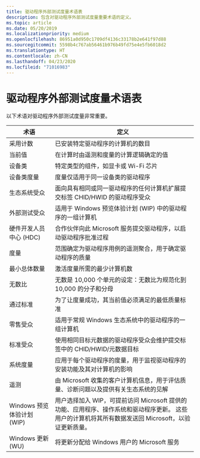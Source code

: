 ```yaml
---
title: 驱动程序外部测试度量术语表
description: 包含对驱动程序外部测试度量重要术语的定义。
ms.topic: article
ms.date: 05/20/2019
ms.localizationpriority: medium
ms.openlocfilehash: 86951a0d950c1709df4136c33178b2e641f97d88
ms.sourcegitcommit: 5598b4c767ab56461b976b49fd75e4e5fb6018d2
ms.translationtype: HT
ms.contentlocale: zh-CN
ms.lasthandoff: 04/23/2020
ms.locfileid: "71016983"
---
```

# <a name="glossary-for-driver-flighting-measures"></a>驱动程序外部测试度量术语表

以下术语对驱动程序外部测试度量非常重要。

|术语|定义|
|----|----|
|采用计数 |已安装特定驱动程序的计算机的数目|
|当前值 |在计算时由遥测和度量的计算逻辑确定的值|
|设备类 |特定类型的组件，如显卡或 Wi-Fi 芯片|
|设备类度量 |度量仅适用于同一设备类的驱动程序|
|生态系统受众 |面向具有相同或同一驱动程序的任何计算机扩展提交标签 CHID/HWID 的驱动程序受众|
|外部测试受众 |适用于 Windows 预览体验计划 (WIP) 中的驱动程序的一组计算机|
|硬件开发人员中心 (HDC) |合作伙伴向此 Microsoft 服务提交驱动程序，以启动驱动程序批准过程|
|度量 |范围确定为驱动程序用例的遥测聚合，用于确定驱动程序的质量|
|最小总体数量 |激活度量所需的最少计算机数|
|无数比 |无数是 10,000 个单元的设定：无数比为规范化到 10,000 的分子和分母|
|通过标准 |为了让度量成功，其当前值必须满足的最低质量标准|
|零售受众 |适用于常规 Windows 生态系统中的驱动程序的一组计算机|
|标准受众 |使用相同目标元数据的驱动程序受众会维护提交标签中的 CHID/HWID/元数据目标|
|系统度量 |应用于每个驱动程序的度量，用于监视驱动程序的安装功能及其对计算机的影响|
|遥测 |由 Microsoft 收集的客户计算机信息，用于评估质量、诊断问题以及提供有关生态系统的见解|
|Windows 预览体验计划 (WIP) |用户选择加入 WIP，可提前访问 Microsoft 提供的功能、应用程序、操作系统和驱动程序更新。 这些用户的计算机将其所有数据发送回 Microsoft，以验证更新质量。|
|Windows 更新 (WU) |将更新分配给 Windows 用户的 Microsoft 服务|
